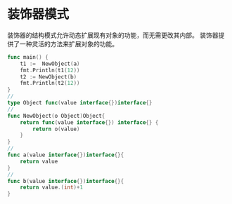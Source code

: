 # 装饰器模式
装饰器的结构模式允许动态扩展现有对象的功能，而无需更改其内部。 装饰器提供了一种灵活的方法来扩展对象的功能。

```go
func main() {
	t1 :=  NewObject(a)
	fmt.Println(t1(12))
	t2 := NewObject(b)
	fmt.Println(t2(12))
}
//
type Object func(value interface{})interface{}
//
func NewObject(o Object)Object{
	return func(value interface{}) interface{} {
		return o(value)
	}
}
//
func a(value interface{})interface{}{
	return value
}
//
func b(value interface{})interface{}{
	return value.(int)+1
}
```
